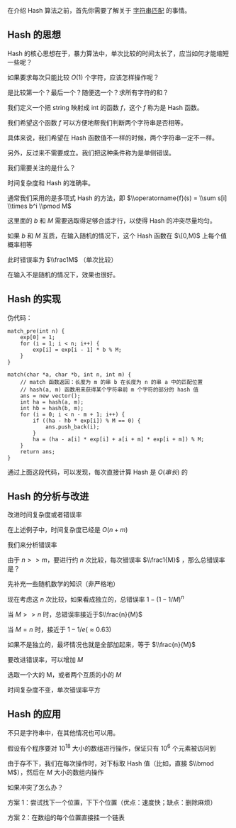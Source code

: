 在介绍 Hash 算法之前，首先你需要了解关于 [字符串匹配](/string/match) 的事情。

## Hash 的思想

Hash 的核心思想在于，暴力算法中，单次比较的时间太长了，应当如何才能缩短一些呢？

如果要求每次只能比较 $O(1)$ 个字符，应该怎样操作呢？

是比较第一个？最后一个？随便选一个？求所有字符的和？

我们定义一个把 string 映射成 int 的函数 $f$，这个 $f$ 称为是 Hash 函数。

我们希望这个函数 $f$ 可以方便地帮我们判断两个字符串是否相等。

具体来说，我们希望在 Hash 函数值不一样的时候，两个字符串一定不一样。

另外，反过来不需要成立。我们把这种条件称为是单侧错误。

我们需要关注的是什么？

时间复杂度和 Hash 的准确率。

通常我们采用的是多项式 Hash 的方法，即 $\\operatorname{f}(s) = \\sum s[i] \\times b^i \\pmod M$

这里面的 $b$ 和 $M$ 需要选取得足够合适才行，以使得 Hash 的冲突尽量均匀。

如果 $b$ 和 $M$ 互质，在输入随机的情况下，这个 Hash 函数在 $\[0,M)$ 上每个值概率相等

此时错误率为 $\\frac1M$ （单次比较）

在输入不是随机的情况下，效果也很好。

## Hash 的实现

伪代码：

    match_pre(int n) {
        exp[0] = 1;
        for (i = 1; i < n; i++) {
            exp[i] = exp[i - 1] * b % M;
        }
    }

    match(char *a, char *b, int n, int m) {
        // match 函数返回：长度为 m 的串 b 在长度为 n 的串 a 中的匹配位置
        // hash(a, m) 函数用来获得某个字符串前 m 个字符的部分的 hash 值
        ans = new vector();
        int ha = hash(a, m);
        int hb = hash(b, m);
        for (i = 0; i < n - m + 1; i++) {
            if ((ha - hb * exp[i]) % M == 0) {
                ans.push_back(i);
            }
            ha = (ha - a[i] * exp[i] + a[i + m] * exp[i + m]) % M;
        }
        return ans;
    }

通过上面这段代码，可以发现，每次直接计算 Hash 是 $O(串长)$ 的

## Hash 的分析与改进

改进时间复杂度或者错误率

在上述例子中，时间复杂度已经是 $O(n+m)$

我们来分析错误率

由于 $n >> m$，要进行约 $n$ 次比较，每次错误率 $\\frac1{M}$ ，那么总错误率是？

先补充一些随机数学的知识（非严格地）

现在考虑这 $n$ 次比较，如果看成独立的，总错误率 $1-(1-1/M)^n$

当 $M >> n$ 时，总错误率接近于$\\frac{n}{M}$

当 $M = n$ 时，接近于 $1-1/e (≈0.63)$

如果不是独立的，最坏情况也就是全部加起来，等于 $\\frac{n}{M}$

要改进错误率，可以增加 $M$

选取一个大的 M，或者两个互质的小的 $M$

时间复杂度不变，单次错误率平方

## Hash 的应用

不只是字符串中，在其他情况也可以用。

假设有个程序要对 $10^{18}$ 大小的数组进行操作，保证只有 $10^6$ 个元素被访问到

由于存不下，我们在每次操作时，对下标取 Hash 值（比如，直接 $\\bmod M$），然后在 $M$ 大小的数组内操作

如果冲突了怎么办？

方案 1：尝试找下一个位置，下下个位置（优点：速度快；缺点：删除麻烦）

方案 2：在数组的每个位置直接挂一个链表
